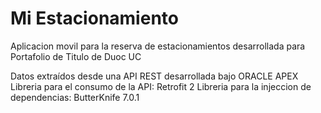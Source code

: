 # Mi Estacionamiento
Aplicacion movil para la reserva de estacionamientos desarrollada para Portafolio de Titulo de Duoc UC

Datos extraídos desde una API REST desarrollada bajo ORACLE APEX
Libreria para el consumo de la API: Retrofit 2
Libreria para la injeccion de dependencias: ButterKnife 7.0.1

